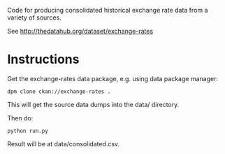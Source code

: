 Code for producing consolidated historical exchange rate data from a variety of
sources.

See <http://thedatahub.org/dataset/exchange-rates>

Instructions
============

Get the exchange-rates data package, e.g. using data package manager:

    dpm clone ckan://exchange-rates .

This will get the source data dumps into the data/ directory.

Then do:

    python run.py

Result will be at data/consolidated.csv.

